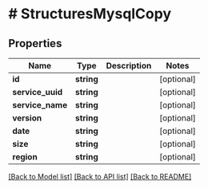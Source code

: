 # # StructuresMysqlCopy

## Properties

Name | Type | Description | Notes
------------ | ------------- | ------------- | -------------
**id** | **string** |  | [optional]
**service_uuid** | **string** |  | [optional]
**service_name** | **string** |  | [optional]
**version** | **string** |  | [optional]
**date** | **string** |  | [optional]
**size** | **string** |  | [optional]
**region** | **string** |  | [optional]

[[Back to Model list]](../../README.md#models) [[Back to API list]](../../README.md#endpoints) [[Back to README]](../../README.md)
